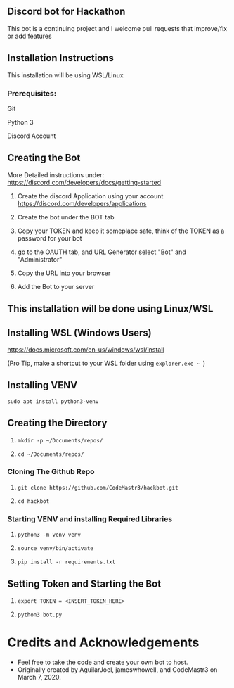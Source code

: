 ## Discord bot for Hackathon
This bot is a continuing project and I welcome pull requests that improve/fix or add features







## Installation Instructions
This installation will be using WSL/Linux

### Prerequisites:

Git 

Python 3

Discord Account


## Creating the Bot

More Detailed instructions under: https://discord.com/developers/docs/getting-started
1.  Create the discord Application using your account
https://discord.com/developers/applications

2.  Create the bot under the BOT tab
   
3.  Copy your TOKEN and keep it someplace safe, think of the TOKEN as a password for your bot

4.  go to the OAUTH tab, and URL Generator select "Bot" and "Administrator"

5.  Copy the URL into your browser

6.  Add the Bot to your server  


## This installation will be done using Linux/WSL

## Installing WSL (Windows Users)

https://docs.microsoft.com/en-us/windows/wsl/install

(Pro Tip, make a shortcut to your WSL folder using `explorer.exe ~ `)

## Installing VENV

`sudo apt install python3-venv`

##

## Creating the Directory

1. `mkdir -p ~/Documents/repos/`

2. `cd ~/Documents/repos/`

### Cloning The Github Repo
1. `git clone https://github.com/CodeMastr3/hackbot.git`

2. `cd hackbot`


### Starting VENV and installing Required Libraries

1. `python3 -m venv venv`

2. `source venv/bin/activate`

3. `pip install -r requirements.txt`

## Setting Token and Starting the Bot

1. `export TOKEN = <INSERT_TOKEN_HERE> `

2. `python3 bot.py`


# Credits and Acknowledgements
* Feel free to take the code and create your own bot to host.
* Originally created by AguilarJoel, jameswhowell, and CodeMastr3 on March 7, 2020.
